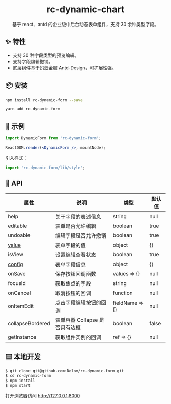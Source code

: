 <!-- <p align="center">
  <a href="http://example.shisongyan.top/rc-dynamic-chart/">
    <img src="https://user-gold-cdn.xitu.io/2019/4/12/16a10d8dc669701e?w=2544&h=1206&f=png&s=546061">
  </a>
</p> -->

<h1 align="center">rc-dynamic-chart</h1>


<div align="center">
基于 react、antd 的企业级中后台动态表单组件，支持 30 余种类型字段。
</div>

## ✨ 特性
- 支持 30 种字段类型的预览编辑。
- 支持字段编辑撤销。
- 底层组件基于蚂蚁金服 Antd-Design，可扩展性强。



## 📦 安装
```bash
npm install rc-dynamic-form --save
```

```bash
yarn add rc-dynamic-form
```

## 🔨 示例
```jsx
import DynamicForm from 'rc-dynamic-form';

ReactDOM.render(<DynamicForm />, mountNode);
```

引入样式：

```jsx
import 'rc-dynamic-form/lib/style';  
```
## 🍭 API
| 属性 | 说明 | 类型 | 默认值 |
| --- | --- | --- | --- |
| help | 关于字段的表述信息 | string | null |
| editable | 表单是否允许编辑 | boolean | true |
| undoable | 编辑字段是否允许撤销 | boolean | true |
| [value](./src/pages/data/value.tsx) | 表单字段的值 | object | {} |
| isView | 设置编辑查看状态 | boolean | true |
| [config](./src/pages/data/config.tsx) | 表单字段信息 | object | {} |
| onSave | 保存按钮回调函数 | values => {} | null |
| focusId | 获取焦点的字段 | string | null |
| onCancel | 取消按钮的回调 | function | null |
| onItemEdit | 点击字段编辑按钮的回调 | fieldName => {} | null |
| collapseBordered | 表单容器 Collapse 是否具有边框 | boolean | false |
| getInstance | 获取组件实例的回调 | ref => {} | null |



## ⌨️ 本地开发
```bash
$ git clone git@github.com:Dolov/rc-dynamic-form.git
$ cd rc-dynamic-form
$ npm install
$ npm start
```

打开浏览器访问 http://127.0.0.1:8000